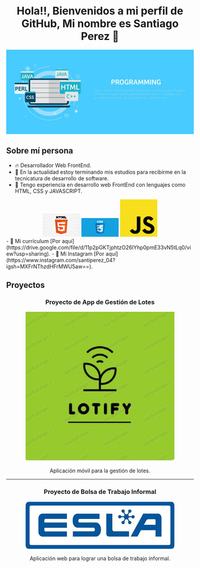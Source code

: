<div align="center">
<h1 align="center">Hola!!,  Bienvenidos a mi perfil de GitHub, Mi nombre es Santiago Perez 👋</h1>
</div>

<img src="./programming-code-on-laptop-banner-vector-flat-illustration.jpg" alt="Banner">



## Sobre mí persona

- 🔥 Desarrollador Web FrontEnd.
- 🚀 En la actualidad estoy terminando mis estudios para recibirme en la tecnicatura de desarrollo de software.
- 🚀 Tengo experiencia en desarrollo web FrontEnd con lenguajes como HTML, CSS y JAVASCRIPT.
<div align="center">
<img src="./html.webp" width="100"  alt="App de Bolsa de Trabajo Informal ">
<img src="./css.png" width="100"  alt="App de Bolsa de Trabajo Informal ">
<img src="./js.png" width="100"  alt="App de Bolsa de Trabajo Informal ">
</div>
- 🚀 Mi currículum [Por aquí](https://drive.google.com/file/d/11p2pGKTjphtzO26lYhp0pmE33vN5tLq0/view?usp=sharing).
- 🚀 Mi Instagram [Por aquí](https://www.instagram.com/santiperez_04?igsh=MXFrNThzdHFrMWU5aw==).

<br>

## Proyectos
<td width="50%">
<h3 align="center">Proyecto de App de Gestión de Lotes</h3>
<div align="center">
<img src="ejemplo1.jpg" width="400" alt="App de Gestión de Lotes">
<p>Aplicación móvil para la gestión de lotes.</p>
</div>
</td>
<hr>
<td width="50%">
<h3 align="center">Proyecto de Bolsa de Trabajo Informal</h3>
<div align="center">                                       
<img src="ejemplo2.jpg" width="400" alt="App de Bolsa de Trabajo Informal ">
<br>
<p>Aplicación web para lograr una bolsa de trabajo informal.</p>
</div>                                                             
</td>
<br>
